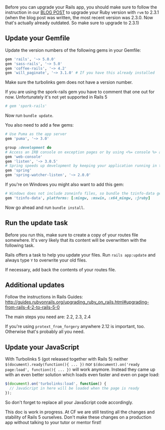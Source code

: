 Before you can upgrade your Rails app, you should make sure to follow the instruction in our [BLOG POST](http://blog.careerfoundry.com/web-development/ruby-on-rails-5-its-here-find-out-whats-new-and-how-to-upgrade) to upgrade your Ruby version with `rvm` to 2.3.1 (when the blog post was written, the most recent version was 2.3.0. Now that's actually already outdated. So make sure to upgrade to 2.3.1)

## Update your Gemfile

Update the version numbers of the following gems in your Gemfile:

```ruby
gem 'rails', '~> 5.0.0'
gem 'sass-rails', '~> 5.0'
gem 'coffee-rails', '~> 4.2'
gem 'will_paginate', '~> 3.1.0' # If you have this already installed
```

Make sure the turbolinks gem does not have a version number.

If you are using the spork-rails gem you have to comment that one out for now. Unfortunately it's not yet supported in Rails 5

```ruby
# gem 'spork-rails'
```

Now run `bundle update`.

You also need to add a few gems:

```ruby
# Use Puma as the app server
gem 'puma', '~> 3.0'

group :development do
# Access an IRB console on exception pages or by using <%= console %> anywhere in the code.
gem 'web-console'
gem 'listen', '~> 3.0.5'
# Spring speeds up development by keeping your application running in the background. Read more: https://github.com/rails/spring
gem 'spring'
gem 'spring-watcher-listen', '~> 2.0.0'
```

If you're on Windows you might also want to add this gem:

```ruby
# Windows does not include zoneinfo files, so bundle the tzinfo-data gem
gem 'tzinfo-data', platforms: [:mingw, :mswin, :x64_mingw, :jruby]
```

Now go ahead and run `bundle install`.

## Run the update task

Before you run this, make sure to create a copy of your routes file somewhere. It's very likely that its content will be overwritten with the following task.

Rails offers a task to help you update your files. Run `rails app:update` and always type `Y` to overwrite your old files.

If necessary, add back the contents of your routes file.

## Additional updates

Follow the instructions in Rails Guides: http://guides.rubyonrails.org/upgrading_ruby_on_rails.html#upgrading-from-rails-4-2-to-rails-5-0

The main steps you need are:  2.2, 2.3, 2.4

If you're using `protext_from_forgery` anywhere 2.12 is important, too. Otherwise that's probably all you need.

## Update your JavaScript

With Turbolinks 5 (got released together with Rails 5) neither `$(document).ready(function(){ ... })` nor `$(document).on('ready page:load', function(){ ... })` will work anymore. Instead they came up with an even better solution which loads even faster and even on page load:

```javascript
$(document).on('turbolinks:load', function() {
  // JavaScript in here will be loaded when the page is ready
});
```

So don't forget to replace all your JavaScript code accordingly.

This doc is work in progress. At CF we are still testing all the changes and stability of Rails 5 ourselves. Don't make these changes on a production app without talking to your tutor or mentor first!
